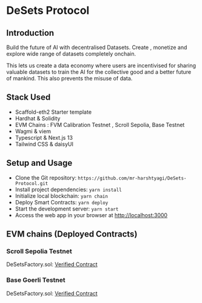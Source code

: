 # DeSets Protocol

## Introduction

Build the future of AI with decentralised Datasets. Create , monetize and explore wide range of datasets completely onchain.

This lets us create a data economy where users are incentivised for sharing valuable datasets to train the AI for the collective good and a better future of mankind. This also prevents the misuse of data.

## Stack Used

- Scaffold-eth2 Starter template
- Hardhat & Solidity
- EVM Chains : FVM Calibration Testnet , Scroll Sepolia, Base Testnet
- Wagmi & viem
- Typescript & Next.js 13
- Tailwind CSS & daisyUI

## Setup and Usage

- Clone the Git repository: `https://github.com/mr-harshtyagi/DeSets-Protocol.git`
- Install project dependencies: `yarn install`
- Initialize local blockchain: `yarn chain`
- Deploy Smart Contracts: `yarn deploy`
- Start the development server: `yarn start`
- Access the web app in your browser at [http://localhost:3000](http://localhost:3000)

## EVM chains (Deployed Contracts)

### Scroll Sepolia Testnet

DeSetsFactory.sol: [Verified Contract](https://sepolia.scrollscan.com/address/0xe13b39399d77cabd00b9d964bfbb235a60720d1f)

### Base Goerli Testnet

DeSetsFactory.sol: [Verified Contract](https://base-goerli.blockscout.com/address/0x0B7E379D119C58D8beFB5661e6615BedDAc9C811)
